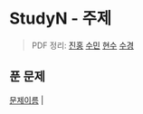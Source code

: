 # StudyN - 주제
> PDF 정리: [진홍](self_study/kjh.pdf) [수민](self_study/ysm.pdf) [현수](self_study/hhs.pdf) [수경](self_study/hsk.pdf)

## 푼 문제
[문제이름](문제링크) |